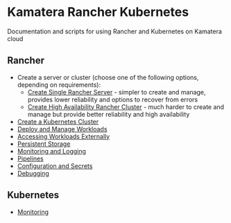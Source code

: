 # Kamatera Rancher Kubernetes

Documentation and scripts for using Rancher and Kubernetes on Kamatera cloud

## Rancher

* Create a server or cluster (choose one of the following options, depending on requirements):
    * [Create Single Rancher Server](rancher/Create%20Single%20Rancher%20Server.md) - simpler to create and manage, provides lower reliability and options to recover from errors
    * [Create High Availability Rancher Cluster](rancher/Create%20High%20Availability%20Rancher%20Cluster.md) - much harder to create and manage but provide better reliability and high availability
* [Create a Kubernetes Cluster](rancher/Create%20Kubernetes%20Cluster.md)
* [Deploy and Manage Workloads](rancher/Deploy%20and%20Manage%20Workloads.md)
* [Accessing Workloads Externally](rancher/Accessing%20Workloads%20Externally.md)
* [Persistent Storage](rancher/Persistent%20Storage.md)
* [Monitoring and Logging](rancher/Monitoring%20and%20Logging.md)
* [Pipelines](rancher/Pipelines.md)
* [Configuration and Secrets](rancher/Configuration%20and%20Secrets.md)
* [Debugging](rancher/Debugging.md)

## Kubernetes

* [Monitoring](kubernetes/monitoring.md)
